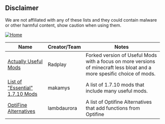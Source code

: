 ## Disclaimer
We are not affiliated with any of these lists and they could contain malware or other harmful content, show caution when using them.

[![Home](https://i.imgur.com/zGuelkW.png)](/README.md)

| Name | Creator/Team | Notes |
| --- | --- | --- |
| [Actually Useful Mods](https://github.com/Radplay/ActuallyUsefulMods) | Radplay | Forked version of Useful Mods with a focus on more versions of minecraft less bloat and a more spesific choice of mods. |
| [List of "Essential" 1.7.10 Mods](https://gist.github.com/makamys/7cb74cd71d93a4332d2891db2624e17c) | makamys | A list of 1.7.10 mods that include many useful mods. |
| [OptiFine Alternatives](https://lambdaurora.dev/optifine_alternatives/) | lambdaurora | A list of Optifine Alternatives that add functions from Optifine |
